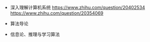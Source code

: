 - 深入理解计算机系统 https://www.zhihu.com/question/20402534 https://www.zhihu.com/question/20354069


- 算法导论
- 信息论、推理与学习算法
